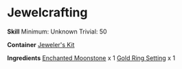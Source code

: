 <!-- TITLE: Gold Moonstone Ring -->
<!-- SUBTITLE:  -->
# Jewelcrafting
**Skill**
Minimum: Unknown
Trivial: 50

**Container**
[Jeweler's Kit](jewelers-kit)

**Ingredients**
[Enchanted Moonstone](enchanted-moonstone) x 1
[Gold Ring Setting](gold-ring-setting) x 1